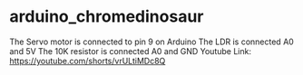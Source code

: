# arduino_chromedinosaur
The Servo motor is connected to pin 9 on Arduino
The LDR is connected A0 and 5V 
The 10K resistor is connected A0 and GND
Youtube Link: https://youtube.com/shorts/vrULtiMDc8Q
